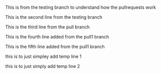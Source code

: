 This is from the testing branch to understand how the pullrequests work

This is the second line from the testing branch

This is the third line from the pull branch

This is the fourth line added from the pull1 branch

This is the fifth line added from the pull1 branch

this is to just simpley add temp line 1

this is to just simply add temp line 2